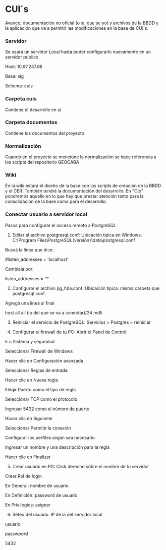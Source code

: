 # CUI´s
Avance, documentación no oficial (o sí, que se yo) y archivos de la BBDD y la aplicación que va a permitir las modificaciones en la base de CUI´s.

### Servidor
Se usará un servidor Local hasta poder configurarlo nuevamente en un servidor publico

Host: 10.97.247.69

Base: sig

Schema: cuis

### Carpeta cuis
Contiene el desarrollo en sí

### Carpeta documentos
Contiene los documentos del proyecto

### Normalización
Cuando en el proyecto se mencione la normalización se hace referencia a los scripts del repositorio GEOCABA

### Wiki
En la wiki estará el diseño de la base con los scripts de creación de la BBDD y el DER. También tendrá la documentación del desarrollo. En "Ojo" pondremos aquello en lo que hay que prestar atención tanto para la consolidación de la base como para el desarrollo.

### Conectar usuario a servidor local
Pasos para configurar el acceso remoto a PostgreSQL

1. Editar el archivo postgresql.conf:
Ubicación típica en Windows: C:\Program Files\PostgreSQL{versión}\data\postgresql.conf

Buscá la línea que dice:

#listen_addresses = 'localhost'

Cambiala por:

listen_addresses = '*'

2. Configurar el archivo pg_hba.conf:
Ubicación típica: misma carpeta que postgresql.conf.

Agregá una línea al final

host all all (ip del que se va a conectar)/24 md5

3. Reiniciar el servicio de PostgreSQL:
Servicios > Postgres > reiniciar

4. Configurar el firewall de tu PC:
Abrir el Panel de Control

Ir a Sistema y seguridad

Seleccionar Firewall de Windows

Hacer clic en Configuración avanzada

Seleccionar Reglas de entrada

Hacer clic en Nueva regla

Elegir Puerto como el tipo de regla

Seleccionar TCP como el protocolo

Ingresar 5432 como el número de puerto

Hacer clic en Siguiente

Seleccionar Permitir la conexión

Configurar los perfiles según sea necesario

Ingresar un nombre y una descripción para la regla

Hacer clic en Finalizar

5. Crear usuario en PG:
Click derecho sobre el nombre de tu servidor

Crear Rol de login

En General: nombre de usuario

En Definición: password de usuario

En Privilegios: asignar

6. Seteo del usuario:
IP de la del servidor local

usuario

passwpord

5432
